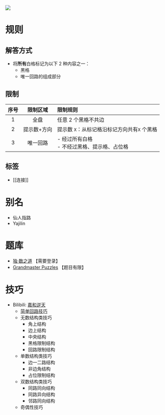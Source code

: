![](https://www.gmpuzzles.com/images/blog/Yajilin-Ex.png)

# 规则

## 解答方式

- 将**所有**白格标记为以下 2 种内容之一：
  - 黑格
  - 唯一回路的组成部分

## 限制

| 序号  |  限制区域  | 限制规则                          |
|:---:|:------:|:------------------------------|
|  1  |   全盘   | 任意 2 个黑格不共边                   |
|  2  | 提示数+方向 | 提示数 `X`：从标记格沿标记方向共有`X` 个黑格    |
|  3  |  唯一回路  | - 经过所有白格<br/> - 不经过黑格、提示格、占位格 |

## 标签

- [[连接]]

# 别名

- 仙人指路
- Yajilin

# 题库

- [独·数之道](http://www.sudokufans.org.cn/lx/xrzl.index.php?w=10) 【需要登录】
- [Grandmaster Puzzles](https://www.gmpuzzles.com/blog/category/loop/yajilin/) 【题目有限】

# 技巧

- Bilibili: [嘉和逆天](https://www.bilibili.com/read/cv19537909)
  - [简单回路技巧](回路.md)
  - 无数结构类技巧
    - 角上结构
    - 边上结构
    - 中央结构
    - 黑格限制结构
    - 回路限制结构
  - 单数结构类技巧
    - 边一二路结构
    - 非边角结构
    - 占位限制结构
  - 双数结构类技巧
    - 同路同向结构
    - 同路异向结构
    - 邻路同向结构
  - 奇偶性技巧
